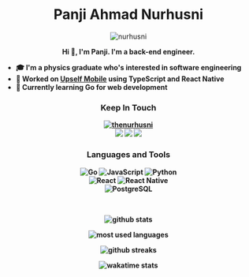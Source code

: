 <h1 align="center" font-weight="bold">Panji Ahmad Nurhusni</h1>

<p align="center"> 
    <img src="https://komarev.com/ghpvc/?username=nurhusni&style=flat&label=Profile+Views" alt="nurhusni" /> 
</p>

<p align="center">
    <strong>
        Hi 👋, I'm Panji. I'm a back-end engineer.
</p>

- 🎓 I'm a **physics** graduate who's interested in **software engineering**
- 🔭 Worked on **[Upself Mobile](https://github.com/Upself-ID/upself-mobile)** using **TypeScript** and **React Native**
- 🌱 Currently learning **Go** for **web development**

<h3 align="center">Keep In Touch</h3>
<p align="center">
    <!-- Twitter -->
    <a href="https://twitter.com/thenurhusni" target="blank"><img src="https://img.shields.io/twitter/follow/thenurhusni?logo=twitter&style=for-the-badge" alt="thenurhusni" /></a> 
    </br>
    <!-- Email and Social Media -->
    <a href="mailto:panjinurhusni@gmail.com"><img src="https://img.shields.io/badge/panjinurhusni@gmail.com-EA4335?style=for-the-badge&logo=gmail&logoColor=white" /></a>
    <a href="https://www.linkedin.com/in/panjiahmadn/"><img src="https://img.shields.io/badge/Panji Ahmad Nurhusni-%230A66C2.svg?style=for-the-badge&logo=linkedin&logoColor=white" /></a>
    <a href="https://t.me/thenurhusni"><img src="https://img.shields.io/badge/thenurhusni-26A5E4?style=for-the-badge&logo=telegram&logoColor=white" /></a>
    </br>
</p>

<h3 align="center">Languages and Tools</h3>
<p align="center"> 
    <!-- Programming Languages -->
    <img src="https://img.shields.io/badge/Go-00ADD8?style=for-the-badge&logo=go&logoColor=white" alt="Go"/>
    <!-- <img src="https://img.shields.io/badge/Java-007396?style=for-the-badge&logo=java&logoColor=white" alt="Java"/> -->
    <img src="https://img.shields.io/badge/JavaScript-F7DF1E?style=for-the-badge&logo=javascript&logoColor=black" alt="JavaScript"/>
    <img src="https://img.shields.io/badge/Python-3776AB?style=for-the-badge&logo=python&logoColor=white" alt="Python"/>
    </br>
    <!-- Frameworks -->
    <img src="https://img.shields.io/badge/React-61DAFB?style=for-the-badge&logo=react&logoColor=black" alt="React"/>
    <img src="https://img.shields.io/badge/React_Native-61DAFB?style=for-the-badge&logo=react&logoColor=black" alt="React Native"/>
    <!-- <img src="https://img.shields.io/badge/Spring-%236DB33F.svg?style=for-the-badge&logo=spring&logoColor=white" alt="Spring"> -->
    </br>
    <!-- Database -->
    <img src="https://img.shields.io/badge/PostgreSQL-%234479A1.svg?style=for-the-badge&logo=mysql&logoColor=white" alt="PostgreSQL">
</p>

</br>

<!-- Stats -->
<p align="center">
    <img align="center" src="https://github-readme-stats.vercel.app/api?username=nurhusni&show_icons=true&locale=en&include_all_commits=true&theme=onedark&hide_border=true&count_private=true" alt="github stats" />
</p>

<p align="center">
    <img align="center" src="https://github-readme-stats.vercel.app/api/top-langs/?username=nurhusni&show_icons=true&locale=en&layout=compact&theme=onedark&hide_border=true&langs_count=10&hide=html,css" alt="most used languages" />
</p>

<p align="center">
    <img align="center" src="https://github-readme-streak-stats.herokuapp.com/?user=nurhusni&theme=onedark&hide_border=true" alt="github streaks" />
</p>

<p align="center">
    <img align="center" src="https://github-readme-stats.vercel.app/api/wakatime?username=remainHustling&layout=compact&theme=onedark&hide_border=true" alt="wakatime stats">
</p>

<!-- <p align="center">
    <img align="center" src="https://activity-graph.herokuapp.com/graph?username=nurhusni&theme=one-dark&hide_border=true" alt="activity graph">
</p> -->

<!--
    Icons are from simpleicons.org
    Badges are from shields.io
 -->
